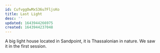 ```yaml
---
id: CufvggOwMxS36u7FljsKo
title: Last Light
desc: ''
updated: 1643944266975
created: 1643944237048
---
```


A big light house located in Sandpoint, it is Thassalonian in nature. We saw it in the first session.
